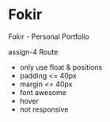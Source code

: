# Fokir
Fokir - Personal Portfolio

assign-4 Route 

- only use float & positions 
- padding <= 40px
- margin <= 40px
- font awesome
- hover
- not responsive 

